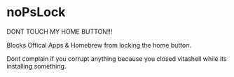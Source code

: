 # noPsLock
DONT TOUCH MY HOME BUTTON!!!

Blocks Offical Apps & Homebrew from locking the home button.


Dont complain if you corrupt anything because you closed vitashell while its installing something.
